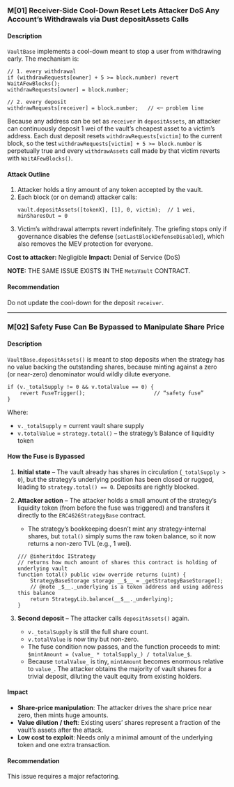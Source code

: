 ### M[01] Receiver-Side Cool-Down Reset Lets Attacker DoS Any Account’s Withdrawals via Dust depositAssets Calls

#### Description

`VaultBase` implements a cool-down meant to stop a user from withdrawing early. The mechanism is:

```solidity
// 1. every withdrawal
if (withdrawRequests[owner] + 5 >= block.number) revert WaitAFewBlocks();
withdrawRequests[owner] = block.number;

// 2. every deposit
withdrawRequests[receiver] = block.number;   // <─ problem line
```

Because any address can be set as `receiver` in `depositAssets`, an attacker can continuously deposit 1 wei of the vault’s cheapest asset to a victim’s address. Each dust deposit resets `withdrawRequests[victim]` to the current block, so the test `withdrawRequests[victim] + 5 >= block.number` is perpetually true and every `withdrawAssets` call made by that victim reverts with `WaitAFewBlocks()`.

#### Attack Outline

1.  Attacker holds a tiny amount of any token accepted by the vault.
2.  Each block (or on demand) attacker calls:
    ```solidity
    vault.depositAssets([tokenX], [1], 0, victim);  // 1 wei, minSharesOut = 0
    ```
3.  Victim’s withdrawal attempts revert indefinitely. The griefing stops only if governance disables the defense (`setLastBlockDefenseDisabled`), which also removes the MEV protection for everyone.

**Cost to attacker:** Negligible
**Impact:** Denial of Service (DoS)

**NOTE:** THE SAME ISSUE EXISTS IN THE `MetaVault` CONTRACT.

#### Recommendation

Do not update the cool-down for the deposit `receiver`.

-----

### M[02] Safety Fuse Can Be Bypassed to Manipulate Share Price

#### Description

`VaultBase.depositAssets()` is meant to stop deposits when the strategy has no value backing the outstanding shares, because minting against a zero (or near-zero) denominator would wildly dilute everyone.

```solidity
if (v._totalSupply != 0 && v.totalValue == 0) {
    revert FuseTrigger();                      // “safety fuse”
}
```

Where:

  * `v._totalSupply` = current vault share supply
  * `v.totalValue` = `strategy.total()` – the strategy’s Balance of liquidity token

#### How the Fuse is Bypassed

1.  **Initial state** – The vault already has shares in circulation (`_totalSupply > 0`), but the strategy’s underlying position has been closed or rugged, leading to `strategy.total() == 0`. Deposits are rightly blocked.

2.  **Attacker action** – The attacker holds a small amount of the strategy’s liquidity token (from before the fuse was triggered) and transfers it directly to the `ERC4626StrategyBase` contract.

      * The strategy’s bookkeeping doesn’t mint any strategy-internal shares, but `total()` simply sums the raw token balance, so it now returns a non-zero TVL (e.g., 1 wei).

    <!-- end list -->

    ```solidity
    /// @inheritdoc IStrategy
    // returns how much amount of shares this contract is holding of underlying vault
    function total() public view override returns (uint) {
        StrategyBaseStorage storage __$__ = _getStrategyBaseStorage();
        // @note _$__._underlying is a token address and using address this balance
        return StrategyLib.balance(__$__._underlying);
    }
    ```

3.  **Second deposit** – The attacker calls `depositAssets()` again.

      * `v._totalSupply` is still the full share count.
      * `v.totalValue` is now tiny but non-zero.
      * The fuse condition now passes, and the function proceeds to mint: `$mintAmount = (value_ * totalSupply_) / totalValue_$`.
      * Because `totalValue_` is tiny, `mintAmount` becomes enormous relative to `value_`. The attacker obtains the majority of vault shares for a trivial deposit, diluting the vault equity from existing holders.

#### Impact

  * **Share-price manipulation**: The attacker drives the share price near zero, then mints huge amounts.
  * **Value dilution / theft**: Existing users’ shares represent a fraction of the vault’s assets after the attack.
  * **Low cost to exploit**: Needs only a minimal amount of the underlying token and one extra transaction.

#### Recommendation

This issue requires a major refactoring.